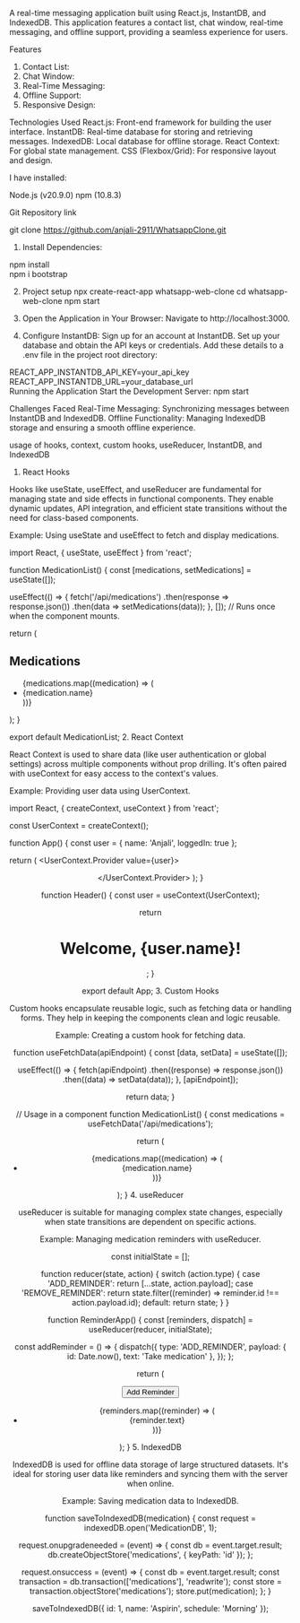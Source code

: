 A real-time messaging application built using React.js, InstantDB, and IndexedDB. This application features a contact list, chat window, real-time messaging, and offline support, providing a seamless experience for users.

Features
1. Contact List: 
2. Chat Window: 
3. Real-Time Messaging: 
4. Offline Support: 
5. Responsive Design:

Technologies Used
React.js: Front-end framework for building the user interface.
InstantDB: Real-time database for storing and retrieving messages.
IndexedDB: Local database for offline storage.
React Context: For global state management.
CSS (Flexbox/Grid): For responsive layout and design.

I have installed:

Node.js (v20.9.0)
npm (10.8.3)

Git Repository link

git clone https://github.com/anjali-2911/WhatsappClone.git  


1. Install Dependencies:
   
npm install  
npm i bootstrap

2. Project setup
npx create-react-app whatsapp-web-clone
cd whatsapp-web-clone
npm start

3. Open the Application in Your Browser:
Navigate to http://localhost:3000.

4. Configure InstantDB:
Sign up for an account at InstantDB.
Set up your database and obtain the API keys or credentials.
Add these details to a .env file in the project root directory:

REACT_APP_INSTANTDB_API_KEY=your_api_key  
REACT_APP_INSTANTDB_URL=your_database_url  
Running the Application
Start the Development Server:
npm start  

Challenges Faced
Real-Time Messaging: Synchronizing messages between InstantDB and IndexedDB.
Offline Functionality: Managing IndexedDB storage and ensuring a smooth offline experience.


usage of hooks, context, custom hooks, useReducer,
InstantDB, and IndexedDB
 
1. React Hooks

Hooks like useState, useEffect, and useReducer are fundamental for managing state and side effects in functional components. They enable dynamic updates, API integration, and efficient state transitions without the need for class-based components.

Example: Using useState and useEffect to fetch and display medications.

import React, { useState, useEffect } from 'react';

function MedicationList() {
  const [medications, setMedications] = useState([]);

  useEffect(() => {
    fetch('/api/medications')
      .then(response => response.json())
      .then(data => setMedications(data));
  }, []); // Runs once when the component mounts.

  return (
    <div>
      <h2>Medications</h2>
      <ul>
        {medications.map((medication) => (
          <li key={medication.id}>{medication.name}</li>
        ))}
      </ul>
    </div>
  );
}

export default MedicationList;
2. React Context

React Context is used to share data (like user authentication or global settings) across multiple components without prop drilling. It's often paired with useContext for easy access to the context's values.

Example: Providing user data using UserContext.

import React, { createContext, useContext } from 'react';

const UserContext = createContext();

function App() {
  const user = { name: 'Anjali', loggedIn: true };

  return (
    <UserContext.Provider value={user}>
      <Header />
    </UserContext.Provider>
  );
}

function Header() {
  const user = useContext(UserContext);

  return <h1>Welcome, {user.name}!</h1>;
}

export default App;
3. Custom Hooks

Custom hooks encapsulate reusable logic, such as fetching data or handling forms. They help in keeping the components clean and logic reusable.

Example: Creating a custom hook for fetching data.

function useFetchData(apiEndpoint) {
  const [data, setData] = useState([]);

  useEffect(() => {
    fetch(apiEndpoint)
      .then((response) => response.json())
      .then((data) => setData(data));
  }, [apiEndpoint]);

  return data;
}

// Usage in a component
function MedicationList() {
  const medications = useFetchData('/api/medications');

  return (
    <ul>
      {medications.map((medication) => (
        <li key={medication.id}>{medication.name}</li>
      ))}
    </ul>
  );
}
4. useReducer

useReducer is suitable for managing complex state changes, especially when state transitions are dependent on specific actions.

Example: Managing medication reminders with useReducer.

const initialState = [];

function reducer(state, action) {
  switch (action.type) {
    case 'ADD_REMINDER':
      return [...state, action.payload];
    case 'REMOVE_REMINDER':
      return state.filter((reminder) => reminder.id !== action.payload.id);
    default:
      return state;
  }
}

function ReminderApp() {
  const [reminders, dispatch] = useReducer(reducer, initialState);

  const addReminder = () => {
    dispatch({
      type: 'ADD_REMINDER',
      payload: { id: Date.now(), text: 'Take medication' },
    });
  };

  return (
    <div>
      <button onClick={addReminder}>Add Reminder</button>
      <ul>
        {reminders.map((reminder) => (
          <li key={reminder.id}>{reminder.text}</li>
        ))}
      </ul>
    </div>
  );
}
5. IndexedDB

IndexedDB is used for offline data storage of large structured datasets. It's ideal for storing user data like reminders and syncing them with the server when online.

Example: Saving medication data to IndexedDB.

function saveToIndexedDB(medication) {
  const request = indexedDB.open('MedicationDB', 1);

  request.onupgradeneeded = (event) => {
    const db = event.target.result;
    db.createObjectStore('medications', { keyPath: 'id' });
  };

  request.onsuccess = (event) => {
    const db = event.target.result;
    const transaction = db.transaction(['medications'], 'readwrite');
    const store = transaction.objectStore('medications');
    store.put(medication);
  };
}

saveToIndexedDB({ id: 1, name: 'Aspirin', schedule: 'Morning' });
